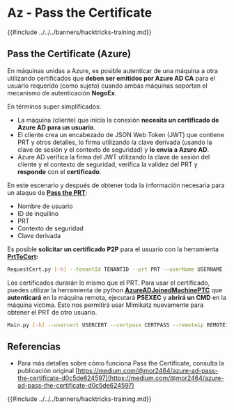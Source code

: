 # Az - Pass the Certificate

{{#include ../../../banners/hacktricks-training.md}}

## Pass the Certificate (Azure)

En máquinas unidas a Azure, es posible autenticar de una máquina a otra utilizando certificados que **deben ser emitidos por Azure AD CA** para el usuario requerido (como sujeto) cuando ambas máquinas soportan el mecanismo de autenticación **NegoEx**.

En términos super simplificados:

- La máquina (cliente) que inicia la conexión **necesita un certificado de Azure AD para un usuario**.
- El cliente crea un encabezado de JSON Web Token (JWT) que contiene PRT y otros detalles, lo firma utilizando la clave derivada (usando la clave de sesión y el contexto de seguridad) y **lo envía a Azure AD**.
- Azure AD verifica la firma del JWT utilizando la clave de sesión del cliente y el contexto de seguridad, verifica la validez del PRT y **responde** con el **certificado**.

En este escenario y después de obtener toda la información necesaria para un ataque de [**Pass the PRT**](pass-the-prt.md):

- Nombre de usuario
- ID de inquilino
- PRT
- Contexto de seguridad
- Clave derivada

Es posible **solicitar un certificado P2P** para el usuario con la herramienta [**PrtToCert**](https://github.com/morRubin/PrtToCert)**:**
```bash
RequestCert.py [-h] --tenantId TENANTID --prt PRT --userName USERNAME --hexCtx HEXCTX --hexDerivedKey HEXDERIVEDKEY [--passPhrase PASSPHRASE]
```
Los certificados durarán lo mismo que el PRT. Para usar el certificado, puedes utilizar la herramienta de python [**AzureADJoinedMachinePTC**](https://github.com/morRubin/AzureADJoinedMachinePTC) que **autenticará** en la máquina remota, ejecutará **PSEXEC** y **abrirá un CMD** en la máquina víctima. Esto nos permitirá usar Mimikatz nuevamente para obtener el PRT de otro usuario.
```bash
Main.py [-h] --usercert USERCERT --certpass CERTPASS --remoteip REMOTEIP
```
## Referencias

- Para más detalles sobre cómo funciona Pass the Certificate, consulta la publicación original [https://medium.com/@mor2464/azure-ad-pass-the-certificate-d0c5de624597](https://medium.com/@mor2464/azure-ad-pass-the-certificate-d0c5de624597)

{{#include ../../../banners/hacktricks-training.md}}

